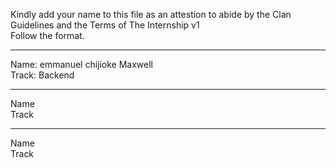 
Kindly add your name to this file as an attestion to abide by the Clan Guidelines and the Terms of The Internship v1
<br/> Follow the format.<br/> 
___
Name: emmanuel chijioke Maxwell<br/>
Track: Backend
___
Name<br/>
Track
___
Name <br/>
Track
